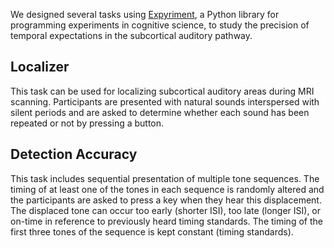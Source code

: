 We designed several tasks using [Expyriment](https://expyriment.org/), a Python library for programming experiments in cognitive science, to study the precision of temporal expectations in the subcortical auditory pathway.

## Localizer
This task can be used for localizing subcortical auditory areas during MRI scanning. Participants are presented with natural sounds interspersed with silent periods and are asked to determine whether each sound has been repeated or not by pressing a button.

## Detection Accuracy
This task includes sequential presentation of multiple tone sequences. The timing of at least one of the tones in each sequence is randomly altered and the participants are asked to press a key when they hear this displacement. The displaced tone can occur too early (shorter ISI), too late (longer ISI), or on-time in reference to previously heard timing standards. The timing of the first three tones of the sequence is kept constant (timing standards).
